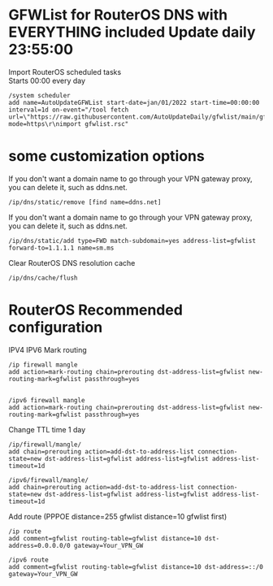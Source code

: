 # GFWList for RouterOS DNS with EVERYTHING included Update daily 23:55:00

Import RouterOS scheduled tasks  
Starts 00:00 every day
```
/system scheduler
add name=AutoUpdateGFWList start-date=jan/01/2022 start-time=00:00:00 interval=1d on-event="/tool fetch url=\"https://raw.githubusercontent.com/AutoUpdateDaily/gfwlist/main/gfwlist.rsc\" mode=https\r\nimport gfwlist.rsc"
```

# some customization options

If you don't want a domain name to go through your VPN gateway proxy, you can delete it, such as ddns.net.
```
/ip/dns/static/remove [find name=ddns.net]
```

If you don't want a domain name to go through your VPN gateway proxy, you can delete it, such as ddns.net.
```
/ip/dns/static/add type=FWD match-subdomain=yes address-list=gfwlist forward-to=1.1.1.1 name=sm.ms
```

Clear RouterOS DNS resolution cache
```
/ip/dns/cache/flush
```

# RouterOS Recommended configuration

IPV4 IPV6 Mark routing
```
/ip firewall mangle
add action=mark-routing chain=prerouting dst-address-list=gfwlist new-routing-mark=gfwlist passthrough=yes


/ipv6 firewall mangle
add action=mark-routing chain=prerouting dst-address-list=gfwlist new-routing-mark=gfwlist passthrough=yes
```

Change TTL time 1 day
```
/ip/firewall/mangle/
add chain=prerouting action=add-dst-to-address-list connection-state=new dst-address-list=gfwlist address-list=gfwlist address-list-timeout=1d

/ipv6/firewall/mangle/
add chain=prerouting action=add-dst-to-address-list connection-state=new dst-address-list=gfwlist address-list=gfwlist address-list-timeout=1d
```

Add route (PPPOE distance=255 gfwlist distance=10 gfwlist first)
```
/ip route
add comment=gfwlist routing-table=gfwlist distance=10 dst-address=0.0.0.0/0 gateway=Your_VPN_GW

/ipv6 route
add comment=gfwlist routing-table=gfwlist distance=10 dst-address=::/0 gateway=Your_VPN_GW
```

